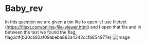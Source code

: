 # Baby_rev
In this question we are given a bin file to open it I use filetext (https://filext.com/online-file-viewer.html) and I open that file and in between the text we found the flag,
flag:ictf{b30cb82af09abeba892a4242ccfb854977e}
![image](https://user-images.githubusercontent.com/92683901/176481541-71c91a9f-1ecb-4e17-a7d1-8dcbf0c8d107.png)
